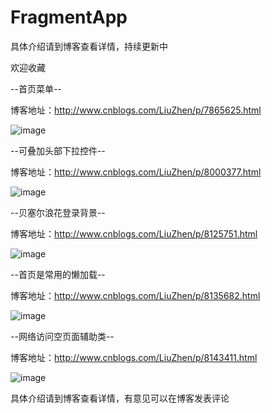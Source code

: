 # FragmentApp
具体介绍请到博客查看详情，持续更新中

欢迎收藏

--首页菜单--

博客地址：http://www.cnblogs.com/LiuZhen/p/7865625.html

![image](https://github.com/1024477951/FragmentApp/blob/master/app/src/main/gif/menu.gif)

--可叠加头部下拉控件--

博客地址：http://www.cnblogs.com/LiuZhen/p/8000377.html

![image](https://github.com/1024477951/FragmentApp/blob/master/app/src/main/gif/pull4.gif)

--贝塞尔浪花登录背景--

博客地址：http://www.cnblogs.com/LiuZhen/p/8125751.html

![image](https://github.com/1024477951/FragmentApp/blob/master/app/src/main/gif/water.gif)

--首页是常用的懒加载--

博客地址：http://www.cnblogs.com/LiuZhen/p/8135682.html

![image](https://github.com/1024477951/FragmentApp/blob/master/app/src/main/gif/lazy.gif)

--网络访问空页面辅助类--

博客地址：http://www.cnblogs.com/LiuZhen/p/8143411.html

![image](https://github.com/1024477951/FragmentApp/blob/master/app/src/main/gif/empty.gif)

具体介绍请到博客查看详情，有意见可以在博客发表评论
